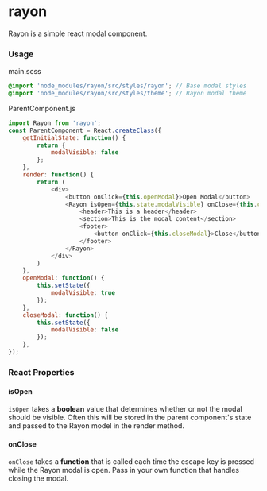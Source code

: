 # rayon

Rayon is a simple react modal component.

### Usage

main.scss

```scss
@import 'node_modules/rayon/src/styles/rayon'; // Base modal styles
@import 'node_modules/rayon/src/styles/theme'; // Rayon modal theme
```

ParentComponent.js

```js
import Rayon from 'rayon';
const ParentComponent = React.createClass({
	getInitialState: function() {
		return {
			modalVisible: false
		};
	},
	render: function() {
		return (
			<div>
				<button onClick={this.openModal}>Open Modal</button>
				<Rayon isOpen={this.state.modalVisible} onClose={this.closeModal}>
					<header>This is a header</header>
					<section>This is the modal content</section>
					<footer>
						<button onClick={this.closeModal}>Close</button>
					</footer>
				</Rayon>
			</div>
		)
	},
	openModal: function() {
		this.setState({
			modalVisible: true
		});
	},
	closeModal: function() {
		this.setState({
			modalVisible: false
		});
	},
});
```

### React Properties

#### isOpen

`isOpen` takes a **boolean** value that determines whether or not the modal should be visible. Often this will be stored in the parent component's state and passed to the Rayon model in the render method.

#### onClose

`onClose` takes a **function** that is called each time the escape key is pressed while the Rayon modal is open. Pass in your own function that handles closing the modal.

